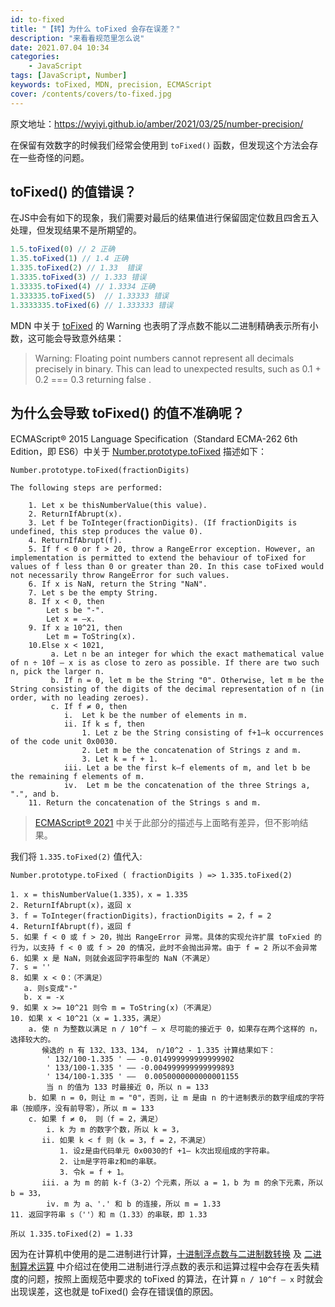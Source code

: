 ```yaml
---
id: to-fixed
title: "【转】为什么 toFixed 会存在误差？"
description: "来看看规范里怎么说"
date: 2021.07.04 10:34
categories:
    - JavaScript
tags: [JavaScript, Number]
keywords: toFixed, MDN, precision, ECMAScript
cover: /contents/covers/to-fixed.jpg
---
```


原文地址：https://wyiyi.github.io/amber/2021/03/25/number-precision/

在保留有效数字的时候我们经常会使用到 `toFixed()` 函数，但发现这个方法会存在一些奇怪的问题。

## toFixed() 的值错误？

在JS中会有如下的现象，我们需要对最后的结果值进行保留固定位数且四舍五入处理，但发现结果不是所期望的。

```js
1.5.toFixed(0) // 2 正确
1.35.toFixed(1) // 1.4 正确
1.335.toFixed(2) // 1.33  错误
1.3335.toFixed(3) // 1.333 错误
1.33335.toFixed(4) // 1.3334 正确
1.333335.toFixed(5)  // 1.33333 错误
1.3333335.toFixed(6) // 1.333333 错误
```

MDN 中关于 [toFixed](https://developer.mozilla.org/en-US/docs/Web/JavaScript/Reference/Global_Objects/Number/toFixed#description) 的 Warning 也表明了浮点数不能以二进制精确表示所有小数，这可能会导致意外结果：

> Warning: Floating point numbers cannot represent all decimals precisely in binary. 
This can lead to unexpected results, such as 0.1 + 0.2 === 0.3 returning false .

## 为什么会导致 toFixed() 的值不准确呢？

ECMAScript® 2015 Language Specification（Standard ECMA-262
6th Edition，即 ES6）中关于 [Number.prototype.toFixed](https://262.ecma-international.org/6.0/#sec-number.prototype.tofixed) 描述如下：

```text
Number.prototype.toFixed(fractionDigits)

The following steps are performed:

    1. Let x be thisNumberValue(this value).
    2. ReturnIfAbrupt(x).
    3. Let f be ToInteger(fractionDigits). (If fractionDigits is undefined, this step produces the value 0).
    4. ReturnIfAbrupt(f).
    5. If f < 0 or f > 20, throw a RangeError exception. However, an implementation is permitted to extend the behaviour of toFixed for values of f less than 0 or greater than 20. In this case toFixed would not necessarily throw RangeError for such values.
    6. If x is NaN, return the String "NaN".
    7. Let s be the empty String.
    8. If x < 0, then
        Let s be "-".
        Let x = –x.
    9. If x ≥ 10^21, then
        Let m = ToString(x).
    10.Else x < 1021,
         a. Let n be an integer for which the exact mathematical value of n ÷ 10f – x is as close to zero as possible. If there are two such n, pick the larger n.
         b. If n = 0, let m be the String "0". Otherwise, let m be the String consisting of the digits of the decimal representation of n (in order, with no leading zeroes).
         c. If f ≠ 0, then
            i.  Let k be the number of elements in m.
            ii. If k ≤ f, then
                1. Let z be the String consisting of f+1–k occurrences of the code unit 0x0030.
                2. Let m be the concatenation of Strings z and m.
                3. Let k = f + 1.
            iii. Let a be the first k–f elements of m, and let b be the remaining f elements of m.
            iv.  Let m be the concatenation of the three Strings a, ".", and b.
    11. Return the concatenation of the Strings s and m.
```

> [ECMAScript® 2021](https://262.ecma-international.org/12.0/#sec-number.prototype.tofixed) 中关于此部分的描述与上面略有差异，但不影响结果。

我们将 `1.335.toFixed(2)` 值代入:

```text
Number.prototype.toFixed ( fractionDigits ) => 1.335.toFixed(2)

1. x = thisNumberValue(1.335)，x = 1.335
2. ReturnIfAbrupt(x)，返回 x
3. f = ToInteger(fractionDigits)，fractionDigits = 2，f = 2
4. ReturnIfAbrupt(f)，返回 f
5. 如果 f < 0 或 f > 20，抛出 RangeError 异常。具体的实现允许扩展 toFxied 的行为，以支持 f < 0 或 f > 20 的情况，此时不会抛出异常。由于 f = 2 所以不会异常
6. 如果 x 是 NaN，则就会返回字符串型的 NaN（不满足）
7. s = ''
8. 如果 x < 0：（不满足）
   a. 则s变成"-"
   b. x = -x
9. 如果 x >= 10^21 则令 m = ToString(x)（不满足）
10. 如果 x < 10^21（x = 1.335，满足）
    a. 使 n 为整数以满足 n / 10^f – x 尽可能的接近于 0，如果存在两个这样的 n，选择较大的。
       候选的 n 有 132、133、134， n/10^2 - 1.335 计算结果如下： 
        ' 132/100-1.335 ' —— -0.014999999999999902
        ' 133/100-1.335 ' —— -0.004999999999999893
        ' 134/100-1.335 ' ——  0.0050000000000001155
        当 n 的值为 133 时最接近 0，所以 n = 133
    b. 如果 n = 0，则让 m = "0"，否则，让 m 是由 n 的十进制表示的数字组成的字符串（按顺序，没有前导零），所以 m = 133
    c. 如果 f ≠ 0， 则（f = 2，满足）
        i. k 为 m 的数字个数，所以 k = 3，
       ii. 如果 k < f 则（k = 3，f = 2，不满足）
           1. 设z是由代码单元 0x0030的f +1– k次出现组成的字符串。
           2. 让m是字符串z和m的串联。
           3. 令k = f + 1。
       iii. a 为 m 的前 k-f（3-2）个元素，所以 a = 1，b 为 m 的余下元素，所以 b = 33，
        iv. m 为 a、'.' 和 b 的连接，所以 m = 1.33
11. 返回字符串 s（''）和 m（1.33）的串联，即 1.33

所以 1.335.toFixed(2) = 1.33
```

因为在计算机中使用的是二进制进行计算，[十进制浮点数与二进制数转换](https://alphahinex.github.io/2021/03/28/float-binary-conversion/) 及 [二进制算术运算](https://alphahinex.github.io/2021/04/04/binary-operations/) 中介绍过在使用二进制进行浮点数的表示和运算过程中会存在丢失精度的问题，按照上面规范中要求的 toFixed 的算法，在计算 `n / 10^f – x` 时就会出现误差，这也就是 toFixed() 会存在错误值的原因。